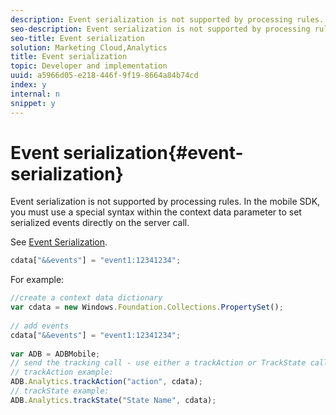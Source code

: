 ```yaml
---
description: Event serialization is not supported by processing rules. In the mobile SDK, you must use a special syntax within the context data parameter to set serialized events directly on the server call.
seo-description: Event serialization is not supported by processing rules. In the mobile SDK, you must use a special syntax within the context data parameter to set serialized events directly on the server call.
seo-title: Event serialization
solution: Marketing Cloud,Analytics
title: Event serialization
topic: Developer and implementation
uuid: a5966d05-e218-446f-9f19-8664a84b74cd
index: y
internal: n
snippet: y
---
```


# Event serialization{#event-serialization}

Event serialization is not supported by processing rules. In the mobile SDK, you must use a special syntax within the context data parameter to set serialized events directly on the server call.

See [Event Serialization](http://microsite.omniture.com/t2/help/en_US/sc/implement/?f=c_event_serialization).

```js
cdata["&&events"] = "event1:12341234";
```

For example:

```js
//create a context data dictionary 
var cdata = new Windows.Foundation.Collections.PropertySet(); 
 
// add events 
cdata["&&events"] = "event1:12341234"; 
 
var ADB = ADBMobile; 
// send the tracking call - use either a trackAction or TrackState call. 
// trackAction example: 
ADB.Analytics.trackAction("action", cdata); 
// trackState example: 
ADB.Analytics.trackState("State Name", cdata);
```

